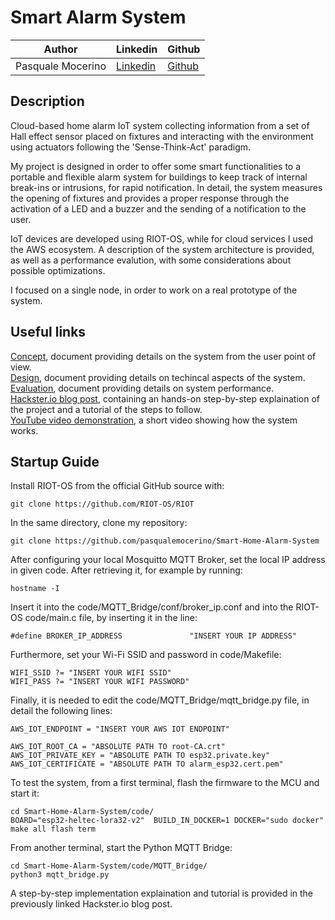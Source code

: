 # Smart Alarm System

| Author | Linkedin | Github |
|--- |--- |--- |
| Pasquale Mocerino | [Linkedin](https://www.linkedin.com/in/pasquale-mocerino-29088b1a2/) | [Github](https://github.com/pasqualemocerino) |

## Description

Cloud-based home alarm IoT system collecting information from a set of Hall effect sensor placed on fixtures and interacting with the environment using actuators following the 'Sense-Think-Act' paradigm.

My project is designed in order to offer some smart functionalities to a portable and flexible alarm system for buildings to keep track of internal break-ins or intrusions, for rapid notification. In detail, the system measures the opening of fixtures and provides a proper response through the activation of a LED and a buzzer and the sending of a notification to the user.

IoT devices are developed using RIOT-OS, while for cloud services I used the AWS ecosystem. A description of the system architecture is provided, as well as a performance evalution, with some considerations about possible optimizations.

I focused on a single node, in order to work on a real prototype of the system.

## Useful links

[Concept](https://github.com/pasqualemocerino/Smart-Home-Alarm-System/blob/main/Concept.md), document providing details on the system from the user point of view.\
[Design](https://github.com/pasqualemocerino/Smart-Home-Alarm-System/blob/main/Design.md), document providing details on techincal aspects of the system.\
[Evaluation](https://github.com/pasqualemocerino/Smart-Home-Alarm-System/blob/main/Evaluation.md), document providing details on system performance.\
[Hackster.io blog post](https://www.hackster.io/mocerino1919964/smart-home-alarm-system-e8c79e), containing an hands-on step-by-step explaination of the project and a tutorial of the steps to follow.\
[YouTube video demonstration](https://youtu.be/uvM3GXvci34), a short video showing how the system works.

## Startup Guide
Install RIOT-OS from the official GitHub source with:

    git clone https://github.com/RIOT-OS/RIOT

In the same directory, clone my repository:

    git clone https://github.com/pasqualemocerino/Smart-Home-Alarm-System

After configuring your local Mosquitto MQTT Broker, set the local IP address in given code. After retrieving it, for example by running:

    hostname -I

Insert it into the code/MQTT_Bridge/conf/broker_ip.conf and into the RIOT-OS code/main.c file, by inserting it in the line:

    #define BROKER_IP_ADDRESS               "INSERT YOUR IP ADDRESS"

Furthermore, set your Wi-Fi SSID and password in code/Makefile:

    WIFI_SSID ?= "INSERT YOUR WIFI SSID"  
    WIFI_PASS ?= "INSERT YOUR WIFI PASSWORD"

Finally, it is needed to edit the code/MQTT_Bridge/mqtt_bridge.py file, in detail the following lines:
    
    AWS_IOT_ENDPOINT = "INSERT YOUR AWS IOT ENDPOINT"
    
    AWS_IOT_ROOT_CA = "ABSOLUTE PATH TO root-CA.crt"
    AWS_IOT_PRIVATE_KEY = "ABSOLUTE PATH TO esp32.private.key"
    AWS_IOT_CERTIFICATE = "ABSOLUTE PATH TO alarm_esp32.cert.pem"

To test the system, from a first terminal, flash the firmware to the MCU and start it:

    cd Smart-Home-Alarm-System/code/
    BOARD="esp32-heltec-lora32-v2"  BUILD_IN_DOCKER=1 DOCKER="sudo docker" make all flash term

From another terminal, start the Python MQTT Bridge:

    cd Smart-Home-Alarm-System/code/MQTT_Bridge/
    python3 mqtt_bridge.py

A step-by-step implementation explaination and tutorial is provided in the previously linked Hackster.io blog post.
